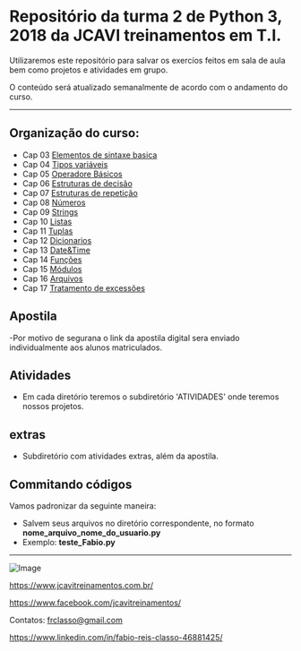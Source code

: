 Repositório da turma 2 de Python 3, 2018 da JCAVI treinamentos em T.I.
======================================================================

Utilizaremos este repositório para salvar os exercíos feitos em
sala de aula bem como projetos e atividades em grupo.


O conteúdo será atualizado semanalmente de acordo com o andamento do curso.

--------------------------------


Organização do curso:
--------------------
+ Cap 03 [Elementos de sintaxe basica](https://github.com/frclasso/turma2-Python3-2018/tree/master/cap03_elementos_de_sintaxe_basica)
+ Cap 04 [Tipos variáveis](https://github.com/frclasso/turma2-Python3-2018/tree/master/cap4-variaveis) 
+ Cap 05 [Operadore Básicos](https://github.com/frclasso/turma2-Python3-2018/tree/master/cap05-op-basicos)
+ Cap 06 [Estruturas de decisão](https://github.com/frclasso/turma2-Python3-2018/tree/master/cap06-estruturas-dep-decisao)
+ Cap 07 [Estruturas de repetição](https://github.com/frclasso/turma2-Python3-2018/tree/master/cap07-estruturas-de-repeticao)
+ Cap 08 [Números](https://github.com/frclasso/turma2-Python3-2018/tree/master/cap08_numeros)
+ Cap 09 [Strings](https://github.com/frclasso/turma2-Python1-2018/tree/master/cap09_Strings)
+ Cap 10 [Listas](https://github.com/frclasso/turma2-Python1-2018/tree/master/cap10_listas)
+ Cap 11 [Tuplas](https://github.com/frclasso/turma2-Python1-2018/tree/master/cap11-tuplas)
+ Cap 12 [Dicionarios](https://github.com/frclasso/turma2-Python1-2018/tree/master/cap12_Dicionarios)
+ Cap 13 [Date&Time](https://github.com/frclasso/turma2-Python1-2018/tree/master/cap13_Date_Time)
+ Cap 14 [Funções](https://github.com/frclasso/turma2-Python1-2018/tree/master/cap14_funcoes)
+ Cap 15 [Módulos](https://github.com/frclasso/turma2-Python1-2018/tree/master/cap15_modulos)
+ Cap 16 [Arquivos](https://github.com/frclasso/turma2-Python1-2018/tree/master/cap16_arquivos)
+ Cap 17 [Tratamento de excessões]()


Apostila
---------

-Por motivo de segurana o link da apostila digital sera enviado individualmente aos alunos matriculados.

Atividades
----------

- Em cada diretório teremos o subdiretório 'ATIVIDADES' onde teremos nossos projetos.


extras
-------

- Subdiretório com atividades extras, além da apostila.

 
Commitando códigos
------------------

Vamos padronizar da seguinte maneira:

- Salvem seus arquivos no diretório correspondente, no formato **nome_arquivo_nome_do_usuario.py**
- Exemplo: **teste_Fabio.py**

--------------


![Image](https://github.com/frclasso/apostila_python_modulo_1/blob/master/jcavi.png "JCAVI")

https://www.jcavitreinamentos.com.br/

https://www.facebook.com/jcavitreinamentos/

Contatos: frclasso@gmail.com

https://www.linkedin.com/in/fabio-reis-classo-46881425/

